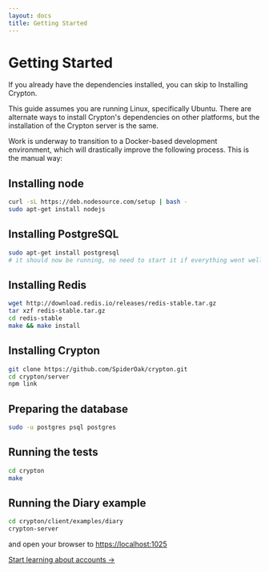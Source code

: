 ```yaml
---
layout: docs
title: Getting Started
---
```


# Getting Started

If you already have the dependencies installed, you can skip to Installing Crypton.

This guide assumes you are running Linux, specifically Ubuntu. There are alternate ways to install Crypton's dependencies on other platforms, but the installation of the Crypton server is the same.

Work is underway to transition to a Docker-based development environment, which will drastically improve the following process. This is the manual way:

## Installing node

````bash
curl -sL https://deb.nodesource.com/setup | bash -
sudo apt-get install nodejs
````

## Installing PostgreSQL

````bash
sudo apt-get install postgresql
# it should now be running, no need to start it if everything went well
````

## Installing Redis

````bash
wget http://download.redis.io/releases/redis-stable.tar.gz
tar xzf redis-stable.tar.gz
cd redis-stable
make && make install
````

## Installing Crypton

````bash
git clone https://github.com/SpiderOak/crypton.git
cd crypton/server
npm link
````

## Preparing the database

````bash
sudo -u postgres psql postgres
````

## Running the tests

````bash
cd crypton
make
````

## Running the Diary example

````bash
cd crypton/client/examples/diary
crypton-server
````

and open your browser to [https://localhost:1025](https://localhost:1025)

[Start learning about accounts &rarr;](/docs/concepts/accounts.html)
